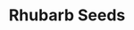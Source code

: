 ---
templateKey: blog-post
featuredpost: false
featuredimage: /assets/Rhubarb_Seeds.png
title: Rhubarb Seeds
description: Seed
testfield: 956
---